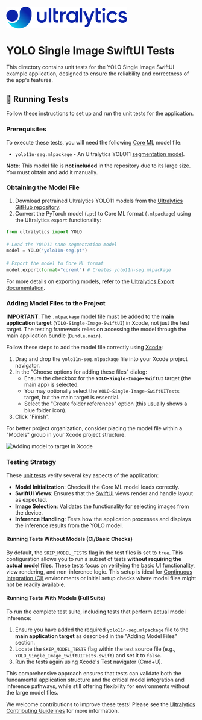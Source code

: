 <a href="https://www.ultralytics.com/"><img src="https://raw.githubusercontent.com/ultralytics/assets/main/logo/Ultralytics_Logotype_Original.svg" width="320" alt="Ultralytics logo"></a>

# YOLO Single Image SwiftUI Tests

This directory contains unit tests for the YOLO Single Image SwiftUI example application, designed to ensure the reliability and correctness of the app's features.

## 🧪 Running Tests

Follow these instructions to set up and run the unit tests for the application.

### Prerequisites

To execute these tests, you will need the following [Core ML](https://developer.apple.com/documentation/coreml) model file:

-   `yolo11n-seg.mlpackage` - An Ultralytics YOLO11 [segmentation model](../tasks/segment.md).

**Note**: This model file is **not included** in the repository due to its large size. You must obtain and add it manually.

### Obtaining the Model File

1.  Download pretrained Ultralytics YOLO11 models from the [Ultralytics GitHub repository](https://github.com/ultralytics/ultralytics).
2.  Convert the PyTorch model (`.pt`) to Core ML format (`.mlpackage`) using the Ultralytics `export` functionality:

```python
from ultralytics import YOLO

# Load the YOLO11 nano segmentation model
model = YOLO("yolo11n-seg.pt")

# Export the model to Core ML format
model.export(format="coreml") # Creates yolo11n-seg.mlpackage
```

For more details on exporting models, refer to the [Ultralytics Export documentation](../modes/export.md).

### Adding Model Files to the Project

**IMPORTANT**: The `.mlpackage` model file must be added to the **main application target** (`YOLO-Single-Image-SwiftUI`) in Xcode, not just the test target. The testing framework relies on accessing the model through the main application bundle (`Bundle.main`).

Follow these steps to add the model file correctly using [Xcode](https://developer.apple.com/xcode/):

1.  Drag and drop the `yolo11n-seg.mlpackage` file into your Xcode project navigator.
2.  In the "Choose options for adding these files" dialog:
    -   Ensure the checkbox for the **`YOLO-Single-Image-SwiftUI`** target (the main app) is selected.
    -   You may optionally select the `YOLO-Single-Image-SwiftUITests` target, but the main target is essential.
    -   Select the "Create folder references" option (this usually shows a blue folder icon).
3.  Click "Finish".

For better project organization, consider placing the model file within a "Models" group in your Xcode project structure.

![Adding model to target in Xcode](https://docs-assets.developer.apple.com/published/abd9789384/ff4127a0-80a6-4716-b1cd-fc1facce5d8e.png)

### Testing Strategy

These [unit tests](https://en.wikipedia.org/wiki/Unit_testing) verify several key aspects of the application:

-   **Model Initialization**: Checks if the Core ML model loads correctly.
-   **SwiftUI Views**: Ensures that the [SwiftUI](https://developer.apple.com/xcode/swiftui/) views render and handle layout as expected.
-   **Image Selection**: Validates the functionality for selecting images from the device.
-   **Inference Handling**: Tests how the application processes and displays the inference results from the YOLO model.

#### Running Tests Without Models (CI/Basic Checks)

By default, the `SKIP_MODEL_TESTS` flag in the test files is set to `true`. This configuration allows you to run a subset of tests **without requiring the actual model files**. These tests focus on verifying the basic UI functionality, view rendering, and non-inference logic. This setup is ideal for [Continuous Integration (CI)](https://www.atlassian.com/continuous-delivery/continuous-integration) environments or initial setup checks where model files might not be readily available.

#### Running Tests With Models (Full Suite)

To run the complete test suite, including tests that perform actual model inference:

1.  Ensure you have added the required `yolo11n-seg.mlpackage` file to the **main application target** as described in the "Adding Model Files" section.
2.  Locate the `SKIP_MODEL_TESTS` flag within the test source file (e.g., `YOLO_Single_Image_SwiftUITests.swift`) and set it to `false`.
3.  Run the tests again using Xcode's Test navigator (Cmd+U).

This comprehensive approach ensures that tests can validate both the fundamental application structure and the critical model integration and inference pathways, while still offering flexibility for environments without the large model files.

We welcome contributions to improve these tests! Please see the [Ultralytics Contributing Guidelines](https://docs.ultralytics.com/help/contributing/) for more information.
